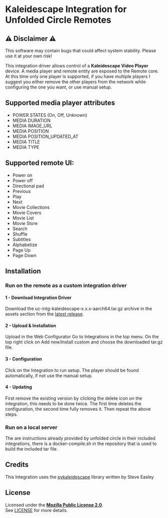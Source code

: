 # Kaleidescape Integration for Unfolded Circle Remotes

## ⚠️ Disclaimer ⚠️


This software may contain bugs that could affect system stability. Please use it at your own risk!


This integration driver allows control of a **Kaleidescape Video Player** device. A media player and remote entity are exposed to the Remote core. At this time only one player is supported, if you have multiple players
I suggest you either remove the other players from the network while configuring the one you want, or use manual setup.


## Supported media player attributes

- POWER STATES (On, Off, Unknown)
- MEDIA DURATION
- MEDIA IMAGE_URL
- MEDIA POSITION
- MEDIA POSITION_UPDATED_AT
- MEDIA TITLE
- MEDIA TYPE

## Supported **remote** UI:

- Power on
- Power off
- Directional pad
- Previous
- Play
- Next
- Movie Collections
- Movie Covers
- Movie List
- Movie Store
- Search
- Shuffle
- Subtitles
- Alphabetize
- Page Up
- Page Down

## Installation

### Run on the remote as a custom integration driver

#### 1 - Download Integration Driver
Download the uc-intg-kaleidescape-x.x.x-aarch64.tar.gz archive in the assets section from the [latest release](https://github.com/johncarey70/uc-integration-kaleidescape/releases/latest).

#### 2 - Upload & Installation
Upload in the Web Configurator
Go to Integrations in the top menu. On the top right click on Add new/Install custom and choose the downloaded tar.gz file.

#### 3 - Configuration
Click on the Integration to run setup. The player should be found automatically, if not use the manual setup.

#### 4 - Updating
First remove the existing version by clicking the delete icon on the integration, this needs to be done twice. The first time deletes the configuration, the second time fully removes it. Then repeat the above steps.

### Run on a local server
The are instructions already provided by unfolded circle in their included integrations, there is a docker-compile.sh in the repository that is used to build the included tar file.

## Credits
This Integration uses the [pykaleidescape](https://github.com/SteveEasley/pykaleidescape) library written by Steve Easley

## License

Licensed under the [**Mozilla Public License 2.0**](https://choosealicense.com/licenses/mpl-2.0/).  
See [LICENSE](LICENSE) for more details.
